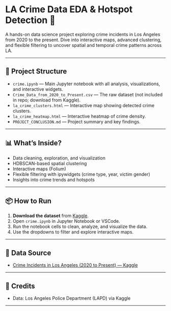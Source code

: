 # LA Crime Data EDA & Hotspot Detection 🚨

A hands-on data science project exploring crime incidents in Los Angeles from 2020 to the present. Dive into interactive maps, advanced clustering, and flexible filtering to uncover spatial and temporal crime patterns across LA.

---

## 📁 Project Structure

- `crime.ipynb` — Main Jupyter notebook with all analysis, visualizations, and interactive widgets.
- `Crime_Data_from_2020_to_Present.csv` — The raw dataset (not included in repo; download from Kaggle).
- `la_crime_clusters.html` — Interactive map showing detected crime clusters.
- `la_crime_heatmap.html` — Interactive heatmap of crime density.
- `PROJECT_CONCLUSION.md` — Project summary and key findings.

---

## 📊 What’s Inside?
- Data cleaning, exploration, and visualization
- HDBSCAN-based spatial clustering
- Interactive maps (Folium)
- Flexible filtering with ipywidgets (crime type, year, victim gender)
- Insights into crime trends and hotspots

---

## 📦 How to Run

1. **Download the dataset** from [Kaggle](https://www.kaggle.com/datasets/saurabhbadole/crime-incidents-in-los-angeles-2020-to-present).
2. Open `crime.ipynb` in Jupyter Notebook or VSCode.
3. Run the notebook cells to clean, analyze, and visualize the data.
4. Use the dropdowns to filter and explore interactive maps.

---

## 📝 Data Source

- [Crime Incidents in Los Angeles (2020 to Present) — Kaggle](https://www.kaggle.com/datasets/saurabhbadole/crime-incidents-in-los-angeles-2020-to-present)

---

## 🤝 Credits

- Data: Los Angeles Police Department (LAPD) via Kaggle

---
